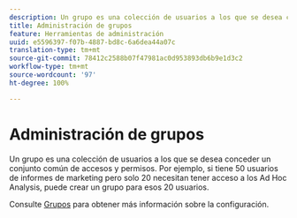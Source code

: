 ```yaml
---
description: Un grupo es una colección de usuarios a los que se desea conceder un conjunto común de accesos y permisos. Por ejemplo, si tiene 50 usuarios de informes de marketing pero solo 20 necesitan tener acceso a los Ad Hoc Analysis, puede crear un grupo para esos 20 usuarios.
title: Administración de grupos
feature: Herramientas de administración
uuid: e5596397-f07b-4887-bd8c-6a6dea44a07c
translation-type: tm+mt
source-git-commit: 78412c2588b07f47981ac0d953893db6b9e1d3c2
workflow-type: tm+mt
source-wordcount: '97'
ht-degree: 100%

---
```



# Administración de grupos

Un grupo es una colección de usuarios a los que se desea conceder un conjunto común de accesos y permisos. Por ejemplo, si tiene 50 usuarios de informes de marketing pero solo 20 necesitan tener acceso a los Ad Hoc Analysis, puede crear un grupo para esos 20 usuarios.

Consulte [Grupos](/help/admin/user-management2/c-user-groups/groups.md) para obtener más información sobre la configuración.
